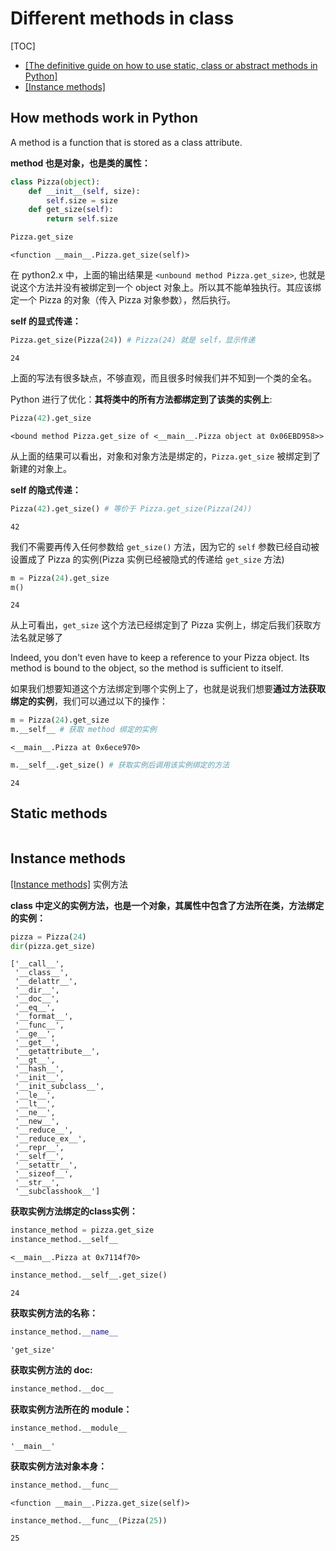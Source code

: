 # Different methods in class

[TOC]

* [[The definitive guide on how to use static, class or abstract methods in Python]](https://julien.danjou.info/guide-python-static-class-abstract-methods/)
* [[Instance methods]](https://docs.python.org/3/reference/datamodel.html)

## How methods work in Python

A method is a function that is stored as a class attribute. 

**method 也是对象，也是类的属性：**


```python
class Pizza(object):
    def __init__(self, size):
        self.size = size
    def get_size(self):
        return self.size
```


```python
Pizza.get_size
```


    <function __main__.Pizza.get_size(self)>

在 python2.x 中，上面的输出结果是 `<unbound method Pizza.get_size>`, 也就是说这个方法并没有被绑定到一个 object 对象上。所以其不能单独执行。其应该绑定一个 Pizza 的对象（传入 Pizza 对象参数），然后执行。



**self 的显式传递：**


```python
Pizza.get_size(Pizza(24)) # Pizza(24) 就是 self，显示传递
```


    24

上面的写法有很多缺点，不够直观，而且很多时候我们并不知到一个类的全名。

Python 进行了优化：**其将类中的所有方法都绑定到了该类的实例上**:


```python
Pizza(42).get_size
```


    <bound method Pizza.get_size of <__main__.Pizza object at 0x06EBD958>>

从上面的结果可以看出，对象和对象方法是绑定的，`Pizza.get_size` 被绑定到了新建的对象上。

**self 的隐式传递：**


```python
Pizza(42).get_size() # 等价于 Pizza.get_size(Pizza(24))
```


    42

我们不需要再传入任何参数给 `get_size()` 方法，因为它的 `self` 参数已经自动被设置成了 Pizza 的实例(Pizza 实例已经被隐式的传递给 `get_size` 方法)


```python
m = Pizza(24).get_size
m()
```


    24

从上可看出，`get_size` 这个方法已经绑定到了 Pizza 实例上，绑定后我们获取方法名就足够了

Indeed, you don't even have to keep a reference to your Pizza object. Its method is bound to the object, so the method is sufficient to itself.

如果我们想要知道这个方法绑定到哪个实例上了，也就是说我们想要**通过方法获取绑定的实例**，我们可以通过以下的操作：


```python
m = Pizza(24).get_size
m.__self__ # 获取 method 绑定的实例
```


    <__main__.Pizza at 0x6ece970>


```python
m.__self__.get_size() # 获取实例后调用该实例绑定的方法
```


    24

## Static methods


```python

```

## Instance methods

[[Instance methods]](https://docs.python.org/3/reference/datamodel.html) 实例方法

**class 中定义的实例方法，也是一个对象，其属性中包含了方法所在类，方法绑定的实例：**


```python
pizza = Pizza(24)
dir(pizza.get_size)
```


    ['__call__',
     '__class__',
     '__delattr__',
     '__dir__',
     '__doc__',
     '__eq__',
     '__format__',
     '__func__',
     '__ge__',
     '__get__',
     '__getattribute__',
     '__gt__',
     '__hash__',
     '__init__',
     '__init_subclass__',
     '__le__',
     '__lt__',
     '__ne__',
     '__new__',
     '__reduce__',
     '__reduce_ex__',
     '__repr__',
     '__self__',
     '__setattr__',
     '__sizeof__',
     '__str__',
     '__subclasshook__']

**获取实例方法绑定的class实例：**


```python
instance_method = pizza.get_size
instance_method.__self__
```


    <__main__.Pizza at 0x7114f70>


```python
instance_method.__self__.get_size()
```


    24

**获取实例方法的名称：**


```python
instance_method.__name__
```


    'get_size'

**获取实例方法的 doc:**


```python
instance_method.__doc__
```

**获取实例方法所在的 module：**


```python
instance_method.__module__
```


    '__main__'

**获取实例方法对象本身：**


```python
instance_method.__func__
```


    <function __main__.Pizza.get_size(self)>


```python
instance_method.__func__(Pizza(25))
```


    25

